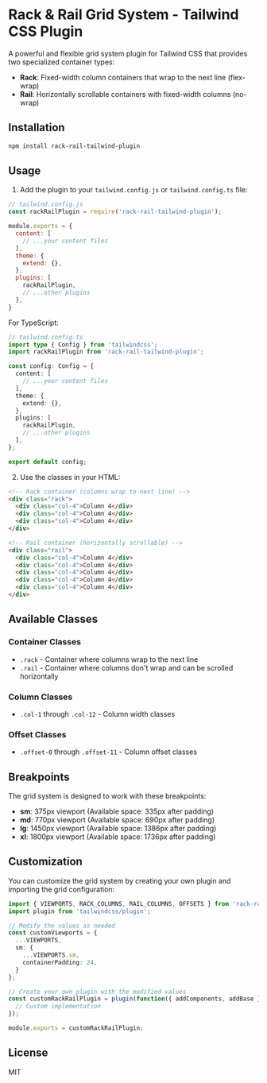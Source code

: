 # Rack & Rail Grid System - Tailwind CSS Plugin

A powerful and flexible grid system plugin for Tailwind CSS that provides two specialized container types:

- **Rack**: Fixed-width column containers that wrap to the next line (flex-wrap)
- **Rail**: Horizontally scrollable containers with fixed-width columns (no-wrap)

## Installation

```bash
npm install rack-rail-tailwind-plugin
```

## Usage

1. Add the plugin to your `tailwind.config.js` or `tailwind.config.ts` file:

```js
// tailwind.config.js
const rackRailPlugin = require('rack-rail-tailwind-plugin');

module.exports = {
  content: [
    // ...your content files
  ],
  theme: {
    extend: {},
  },
  plugins: [
    rackRailPlugin,
    // ...other plugins
  ],
}
```

For TypeScript:

```ts
// tailwind.config.ts
import type { Config } from 'tailwindcss';
import rackRailPlugin from 'rack-rail-tailwind-plugin';

const config: Config = {
  content: [
    // ...your content files
  ],
  theme: {
    extend: {},
  },
  plugins: [
    rackRailPlugin,
    // ...other plugins
  ],
};

export default config;
```

2. Use the classes in your HTML:

```html
<!-- Rack container (columns wrap to next line) -->
<div class="rack">
  <div class="col-4">Column 4</div>
  <div class="col-4">Column 4</div>
  <div class="col-4">Column 4</div>
</div>

<!-- Rail container (horizontally scrollable) -->
<div class="rail">
  <div class="col-4">Column 4</div>
  <div class="col-4">Column 4</div>
  <div class="col-4">Column 4</div>
  <div class="col-4">Column 4</div>
  <div class="col-4">Column 4</div>
</div>
```

## Available Classes

### Container Classes
- `.rack` - Container where columns wrap to the next line
- `.rail` - Container where columns don't wrap and can be scrolled horizontally

### Column Classes
- `.col-1` through `.col-12` - Column width classes

### Offset Classes
- `.offset-0` through `.offset-11` - Column offset classes

## Breakpoints

The grid system is designed to work with these breakpoints:

- **sm**: 375px viewport (Available space: 335px after padding)
- **md**: 770px viewport (Available space: 690px after padding)
- **lg**: 1450px viewport (Available space: 1386px after padding)
- **xl**: 1800px viewport (Available space: 1736px after padding)

## Customization

You can customize the grid system by creating your own plugin and importing the grid configuration:

```ts
import { VIEWPORTS, RACK_COLUMNS, RAIL_COLUMNS, OFFSETS } from 'rack-rail-tailwind-plugin';
import plugin from 'tailwindcss/plugin';

// Modify the values as needed
const customViewports = {
  ...VIEWPORTS,
  sm: {
    ...VIEWPORTS.sm,
    containerPadding: 24,
  }
};

// Create your own plugin with the modified values
const customRackRailPlugin = plugin(function({ addComponents, addBase }) {
  // Custom implementation
});

module.exports = customRackRailPlugin;
```

## License

MIT 
